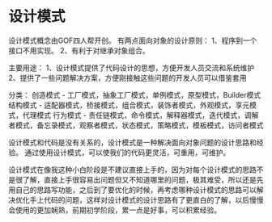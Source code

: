 # 设计模式

设计模式概念由GOF四人帮开创。
有两点面向对象的设计原则：
	1、程序到一个接口不用实现。
	2、有利于对继承对象组合。

主要用途：
	1、设计模式提供了代码设计的思想，方便开发人员交流和系统维护
	2、提供了一些问题解决方案，方便刚接触这些问题的开发人员可以借鉴套用

分类：
	创造模式 - 
		工厂模式，抽象工厂模式，单例模式，原型模式，Builder模式
	结构模式 - 
		适配器模式，桥接模式，组合模式，装饰者模式，外观模式，享元模式，代理模式
	行为模式 - 
		责任链模式，命令模式，解释器模式，迭代模式，调解者模式，备忘录模式，观察者模式，状态模式，策略模式，模板模式，访问者模式

设计模式和代码是没有关系的，设计模式是一种解决面向对象问题的设计思路和经验。
通过使用设计模式，可以使我们的代码更灵活，可重用，可维护。

设计模式在像我这种小白阶段是不建议直接上手的，因为对每个设计模式的思路不是很了解，直接上手很容易出问题但又不知道哪里的问题，极其难受，所以还是先用自己的思路写功能，之后到了要优化的时候，再考虑哪种设计模式的思路可以解决优化手上代码的问题，这样对设计模式的设计思路有了更直白的了解，以后慢慢会使用的更加娴熟，前期初学阶段，累一点是好事，可以积累经验。



